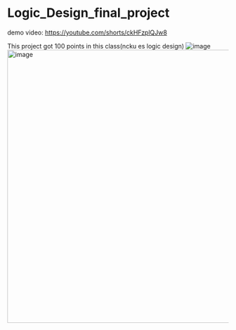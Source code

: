 # Logic_Design_final_project
demo video:
https://youtube.com/shorts/ckHFzplQJw8

This project got 100 points in this class(ncku es logic design)
![image](https://github.com/es-xccc/Logic_Design_final_project/assets/44687588/c5fc0357-8885-4718-a051-24b033be604e)
<img width="621" alt="image" src="https://github.com/es-xccc/Logic_Design_final_project/assets/44687588/2a270ab8-3fe0-4bd7-bed9-9d31cf07bd2c">


